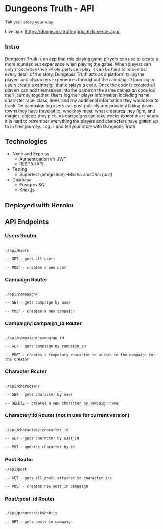 # Dungeons Truth - API

Tell your story your way

Live app: (https://dungeons-truth-ggdcc6s1c.vercel.app/

## Intro

Dungeons Truth is an app that role playing game players can use to create a more rounded out experience when playing the game. When players can only meet when their whole party can play, it can be hard to remember every detail of the story. Dungeons Truth acts as a platform to log the players and characters experiences throughout the campaign. Upon log in users create a campaign that displays a code. Once the code is created all players can add themselves into the game on the same campaign code log their journey together. Users log their player information including name, character race, class, level, and any additional information they would like to track. On campaign log users can post publicly and privately taking down towns they have traveled to, who they meet, what creatures they fight, and magical objects they pick. As campaigns can take weeks to months to years it is hard to remember everything the players and characters have gotten up to in their journey. Log in and tell your story with Dungeons Truth.

## Technologies

- Node and Express
  - Authentication via JWT
  - RESTful API
- Testing
  - Supertest (integration)
    -Mocha and Chai (unit)
- Database
  - Postgres SQL
  - Knex.js

## Deployed with Heroku

## API Endpoints

### Users Router

```

-/api/users

-- GET - gets all users

-- POST - creates a new user
```

### Campaign Router

```

-/api/campaign/

-- GET - gets campaign by user

-- POST - creates a new campaign
```

### Campaign/:campaign_id Router

```

-/api/campaign/:campaign_id

-- GET - gets campaign by campaign_id

-- POST - creates a temporary character to attach to the campaign for the creator

```

### Character Router

```

-/api/character/

-- GET - gets character by user

-- DELETE - creates a new character by campaign name
```

### Character/:id Router (not in use for current version)

```

-/api/character/:character_id

-- GET - gets character by user_id

-- PUT - updates character by id
```

### Post Router

```
-/api/post

-- GET - gets all posts attached to character ids

-- POST - creates new post in campaign
```

### Post/:post_id Router

```

-/api/progress/:byhabits

-- GET - gets posts in campaign
```
